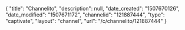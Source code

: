 {
    "title": "Channelito",
    "description": null,
    "date_created": "1507670126",
    "date_modified": "1507671172",
    "channelid": "121887444",
    "type": "captivate",
    "layout": "channel",
    "url": "\/c\/channelito\/121887444"
}